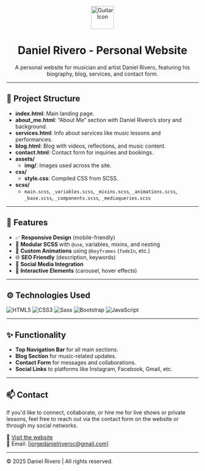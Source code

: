 <p align="center">
  <img src="https://img.icons8.com/ios-filled/100/000000/guitar.png" alt="Guitar Icon" width="60"/>
</p>

<h1 align="center">Daniel Rivero - Personal Website</h1>

<p align="center">
  A personal website for musician and artist Daniel Rivero, featuring his biography, blog, services, and contact form.
</p>

---

## 📁 Project Structure

- **index.html**: Main landing page.
- **about_me.html**: “About Me” section with Daniel Rivero’s story and background.
- **services.html**: Info about services like music lessons and performances.
- **blog.html**: Blog with videos, reflections, and music content.
- **contact.html**: Contact form for inquiries and bookings.
- **assets/**
  - **img/**: Images used across the site.
- **css/**
  - **style.css**: Compiled CSS from SCSS.
- **scss/**
  - `main.scss`, `_variables.scss`, `_mixins.scss`, `_animations.scss`, `_base.scss`, `_components.scss`, `_mediaqueries.scss`

---

## 🚀 Features

- ✅ **Responsive Design** (mobile-friendly)
- 🎨 **Modular SCSS** with `@use`, variables, mixins, and nesting
- 💫 **Custom Animations** using `@keyframes` (`fadeIn`, etc.)
- 🌐 **SEO Friendly** (description, keywords)
- 🔗 **Social Media Integration**
- 🎠 **Interactive Elements** (carousel, hover effects)

---

## ⚙️ Technologies Used

<p>
  <img src="https://img.icons8.com/color/48/html-5--v1.png" alt="HTML5"/>
  <img src="https://img.icons8.com/color/48/css3.png" alt="CSS3"/>
  <img src="https://img.icons8.com/color/48/sass.png" alt="Sass"/>
  <img src="https://img.icons8.com/color/48/bootstrap.png" alt="Bootstrap"/>
  <img src="https://img.icons8.com/color/48/javascript--v1.png" alt="JavaScript"/>
</p>

---

## ✨ Functionality

- **Top Navigation Bar** for all main sections.
- **Blog Section** for music-related updates.
- **Contact Form** for messages and collaborations.
- **Social Links** to platforms like Instagram, Facebook, Gmail, etc.

---

## 📫 Contact

If you'd like to connect, collaborate, or hire me for live shows or private lessons, feel free to reach out via the contact form on the website or through my social networks.

🔗 [Visit the website](https://dan13lrivero.github.io/Coffee--shop/)  
📧 Email: [jorgedanielriveroc@gmail.com]  

---

© 2025 Daniel Rivero | All rights reserved.
